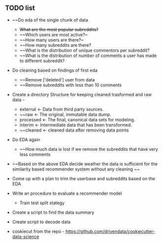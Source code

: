 ## TODO list

- ~~Do eda of the single chunk of data
    - ~~What are the most popular subreddits?~~
    - ~~Which users are most active?~
    - ~~How many users are there?~
    - ~~How many subreddits are there?
    - ~~What is the distribution of unique commentors per subreddit?
    - ~~What is the distribution of number of comments a user has made to different subreddit?

- Do cleaning based on findings of first eda
    - ~~Remove ['deleted'] user from data
    - ~~Remove subreddits with less than 10 comments
    
- Create a directory Structure for keeping cleaned trasformed and raw data - 
    - external       <- Data from third party sources.
    - ~~raw            <- The original, immutable data dump.
    - processed      <- The final, canonical data sets for modeling.
    - interim        <- Intermediate data that has been transformed.
    - ~~cleaned        <- cleaned data after removing data points
    
- Do EDA again
    - ~~How much data is lost if we remove the subreddits that have very less comments
- ~~Based on the above EDA decide weather the data is sufficient for the similarity based recommender system without any cleaning ~~

- Come up with a plan to trim the userbase and subreddits based on the EDA

- Write an procedure to evaluate a recommender model
    - Train test split stategy 
- Create a script to find the data summary
- Create script to decode data
   
- cookiecut from the repo - https://github.com/drivendata/cookiecutter-data-science 


    

